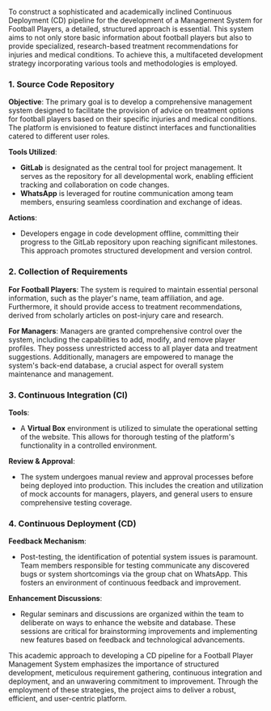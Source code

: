 To construct a sophisticated and academically inclined Continuous Deployment (CD) pipeline for the development of a Management System for Football Players, a detailed, structured approach is essential. This system aims to not only store basic information about football players but also to provide specialized, research-based treatment recommendations for injuries and medical conditions. To achieve this, a multifaceted development strategy incorporating various tools and methodologies is employed.

### 1. Source Code Repository

**Objective**: The primary goal is to develop a comprehensive management system designed to facilitate the provision of advice on treatment options for football players based on their specific injuries and medical conditions. The platform is envisioned to feature distinct interfaces and functionalities catered to different user roles.

**Tools Utilized**:
- **GitLab** is designated as the central tool for project management. It serves as the repository for all developmental work, enabling efficient tracking and collaboration on code changes.
- **WhatsApp** is leveraged for routine communication among team members, ensuring seamless coordination and exchange of ideas.

**Actions**:
- Developers engage in code development offline, committing their progress to the GitLab repository upon reaching significant milestones. This approach promotes structured development and version control.

### 2. Collection of Requirements

**For Football Players**: The system is required to maintain essential personal information, such as the player's name, team affiliation, and age. Furthermore, it should provide access to treatment recommendations, derived from scholarly articles on post-injury care and research.

**For Managers**: Managers are granted comprehensive control over the system, including the capabilities to add, modify, and remove player profiles. They possess unrestricted access to all player data and treatment suggestions. Additionally, managers are empowered to manage the system's back-end database, a crucial aspect for overall system maintenance and management.

### 3. Continuous Integration (CI)

**Tools**:
- A **Virtual Box** environment is utilized to simulate the operational setting of the website. This allows for thorough testing of the platform's functionality in a controlled environment.

**Review & Approval**:
- The system undergoes manual review and approval processes before being deployed into production. This includes the creation and utilization of mock accounts for managers, players, and general users to ensure comprehensive testing coverage.

### 4. Continuous Deployment (CD)

**Feedback Mechanism**:
- Post-testing, the identification of potential system issues is paramount. Team members responsible for testing communicate any discovered bugs or system shortcomings via the group chat on WhatsApp. This fosters an environment of continuous feedback and improvement.

**Enhancement Discussions**:
- Regular seminars and discussions are organized within the team to deliberate on ways to enhance the website and database. These sessions are critical for brainstorming improvements and implementing new features based on feedback and technological advancements.

This academic approach to developing a CD pipeline for a Football Player Management System emphasizes the importance of structured development, meticulous requirement gathering, continuous integration and deployment, and an unwavering commitment to improvement. Through the employment of these strategies, the project aims to deliver a robust, efficient, and user-centric platform.
